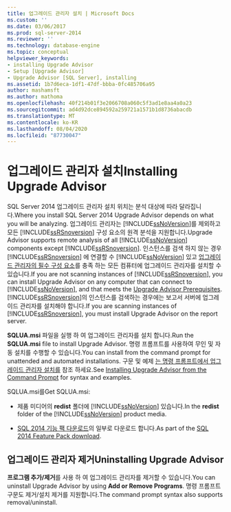 ```yaml
---
title: 업그레이드 관리자 설치 | Microsoft Docs
ms.custom: ''
ms.date: 03/06/2017
ms.prod: sql-server-2014
ms.reviewer: ''
ms.technology: database-engine
ms.topic: conceptual
helpviewer_keywords:
- installing Upgrade Advisor
- Setup [Upgrade Advisor]
- Upgrade Advisor [SQL Server], installing
ms.assetid: 1b7d6eca-1df1-47df-bbba-0fc485706a95
author: mashamsft
ms.author: mathoma
ms.openlocfilehash: 40f214b01f3e2066708a060c5f3ad1e8aa4a0a23
ms.sourcegitcommit: ad4d92dce894592a259721a1571b1d8736abacdb
ms.translationtype: MT
ms.contentlocale: ko-KR
ms.lasthandoff: 08/04/2020
ms.locfileid: "87730047"
---
```

# <a name="installing-upgrade-advisor"></a><span data-ttu-id="368d6-102">업그레이드 관리자 설치</span><span class="sxs-lookup"><span data-stu-id="368d6-102">Installing Upgrade Advisor</span></span>
  <span data-ttu-id="368d6-103">SQL Server 2014 업그레이드 관리자 설치 위치는 분석 대상에 따라 달라집니다.</span><span class="sxs-lookup"><span data-stu-id="368d6-103">Where you install SQL Server 2014 Upgrade Advisor depends on what you will be analyzing.</span></span> <span data-ttu-id="368d6-104">업그레이드 관리자는 [!INCLUDE[ssNoVersion](../../includes/ssnoversion-md.md)]를 제외하고 모든 [!INCLUDE[ssRSnoversion](../../includes/ssrsnoversion-md.md)] 구성 요소의 원격 분석을 지원합니다.</span><span class="sxs-lookup"><span data-stu-id="368d6-104">Upgrade Advisor supports remote analysis of all [!INCLUDE[ssNoVersion](../../includes/ssnoversion-md.md)] components except [!INCLUDE[ssRSnoversion](../../includes/ssrsnoversion-md.md)].</span></span> <span data-ttu-id="368d6-105">인스턴스를 검색 하지 않는 경우 [!INCLUDE[ssRSnoversion](../../includes/ssrsnoversion-md.md)] 에 연결할 수 [!INCLUDE[ssNoVersion](../../includes/ssnoversion-md.md)] 있고 [업그레이드 관리자의 필수 구성 요소](../../../2014/sql-server/install/upgrade-advisor-prerequisites.md)를 충족 하는 모든 컴퓨터에 업그레이드 관리자를 설치할 수 있습니다.</span><span class="sxs-lookup"><span data-stu-id="368d6-105">If you are not scanning instances of [!INCLUDE[ssRSnoversion](../../includes/ssrsnoversion-md.md)], you can install Upgrade Advisor on any computer that can connect to [!INCLUDE[ssNoVersion](../../includes/ssnoversion-md.md)], and that meets the [Upgrade Advisor Prerequisites](../../../2014/sql-server/install/upgrade-advisor-prerequisites.md).</span></span> <span data-ttu-id="368d6-106">[!INCLUDE[ssRSnoversion](../../includes/ssrsnoversion-md.md)]의 인스턴스를 검색하는 경우에는 보고서 서버에 업그레이드 관리자를 설치해야 합니다.</span><span class="sxs-lookup"><span data-stu-id="368d6-106">If you are scanning instances of [!INCLUDE[ssRSnoversion](../../includes/ssrsnoversion-md.md)], you must install Upgrade Advisor on the report server.</span></span>  
  
 <span data-ttu-id="368d6-107">**SQLUA.msi** 파일을 실행 하 여 업그레이드 관리자를 설치 합니다.</span><span class="sxs-lookup"><span data-stu-id="368d6-107">Run the **SQLUA.msi** file to install Upgrade Advisor.</span></span> <span data-ttu-id="368d6-108">명령 프롬프트를 사용하여 무인 및 자동 설치를 수행할 수 있습니다.</span><span class="sxs-lookup"><span data-stu-id="368d6-108">You can install from the command prompt for unattended and automated installations.</span></span> <span data-ttu-id="368d6-109">구문 및 예제 [는 명령 프롬프트에서 업그레이드 관리자 설치를](../../../2014/sql-server/install/installing-upgrade-advisor-from-the-command-prompt.md) 참조 하세요.</span><span class="sxs-lookup"><span data-stu-id="368d6-109">See [Installing Upgrade Advisor from the Command Prompt](../../../2014/sql-server/install/installing-upgrade-advisor-from-the-command-prompt.md) for syntax and examples.</span></span>  
  
 <span data-ttu-id="368d6-110">SQLUA.msi를</span><span class="sxs-lookup"><span data-stu-id="368d6-110">Get SQLUA.msi:</span></span>  
  
-   <span data-ttu-id="368d6-111">제품 미디어의 **redist** 폴더에 [!INCLUDE[ssNoVersion](../../includes/ssnoversion-md.md)] 있습니다.</span><span class="sxs-lookup"><span data-stu-id="368d6-111">In the **redist** folder of the [!INCLUDE[ssNoVersion](../../includes/ssnoversion-md.md)] product media.</span></span>  
  
-   <span data-ttu-id="368d6-112">[SQL 2014 기능 팩 다운로드](https://www.microsoft.com/download/details.aspx?id=42295)의 일부로 다운로드 합니다.</span><span class="sxs-lookup"><span data-stu-id="368d6-112">As part of the [SQL 2014 Feature Pack download](https://www.microsoft.com/download/details.aspx?id=42295).</span></span>  
  
## <a name="uninstalling-upgrade-advisor"></a><span data-ttu-id="368d6-113">업그레이드 관리자 제거</span><span class="sxs-lookup"><span data-stu-id="368d6-113">Uninstalling Upgrade Advisor</span></span>  
 <span data-ttu-id="368d6-114">**프로그램 추가/제거**를 사용 하 여 업그레이드 관리자를 제거할 수 있습니다.</span><span class="sxs-lookup"><span data-stu-id="368d6-114">You can uninstall Upgrade Advisor by using **Add or Remove Programs**.</span></span> <span data-ttu-id="368d6-115">명령 프롬프트 구문도 제거/설치 제거를 지원합니다.</span><span class="sxs-lookup"><span data-stu-id="368d6-115">The command prompt syntax also supports removal/uninstall.</span></span>  
  
  
